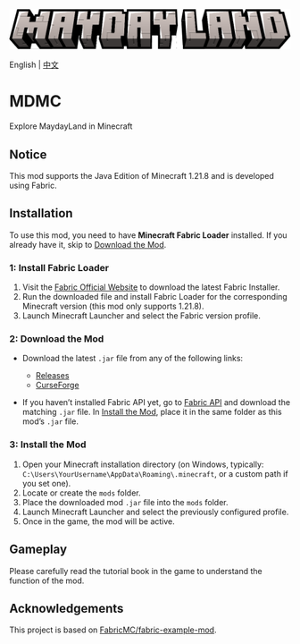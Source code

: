 <p align="center">
  <img src="image/maydayland.png">
</p>

English | [中文](README.md)

# MDMC

Explore MaydayLand in Minecraft

## Notice

This mod supports the Java Edition of Minecraft 1.21.8 and is developed using Fabric.

## Installation

To use this mod, you need to have **Minecraft Fabric Loader** installed. If you already have it, skip to [Download the Mod](#download).

### 1: Install Fabric Loader

1. Visit the [Fabric Official Website](https://fabricmc.net/use/) to download the latest Fabric Installer.
2. Run the downloaded file and install Fabric Loader for the corresponding Minecraft version (this mod only supports 1.21.8).
3. Launch Minecraft Launcher and select the Fabric version profile.

<a id="download"></a>
### 2: Download the Mod

* Download the latest `.jar` file from any of the following links:

  * [Releases](https://github.com/Ivans-11/MDMC/releases)
  * [CurseForge](https://www.curseforge.com/minecraft/mc-mods/mdmc)

* If you haven’t installed Fabric API yet, go to [Fabric API](https://www.curseforge.com/minecraft/mc-mods/fabric-api) and download the matching `.jar` file. In [Install the Mod](#install), place it in the same folder as this mod’s `.jar` file.

<a id="install"></a>
### 3: Install the Mod

1. Open your Minecraft installation directory (on Windows, typically: `C:\Users\YourUsername\AppData\Roaming\.minecraft`, or a custom path if you set one).
2. Locate or create the `mods` folder.
3. Place the downloaded mod `.jar` file into the `mods` folder.
4. Launch Minecraft Launcher and select the previously configured profile.
5. Once in the game, the mod will be active.

## Gameplay

Please carefully read the tutorial book in the game to understand the function of the mod.

## Acknowledgements

This project is based on [FabricMC/fabric-example-mod](https://github.com/FabricMC/fabric-example-mod). 